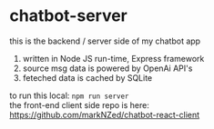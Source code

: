 # chatbot-server
this is the backend / server side of my chatbot app
1. written in Node JS run-time, Express framework
3. source msg data is powered by OpenAi API's
4. feteched data is cached by SQLite

to run this local: `npm run server` 
<br />
the front-end client side repo is here: https://github.com/markNZed/chatbot-react-client

